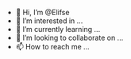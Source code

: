 - 👋 Hi, I’m @Elifse
- 👀 I’m interested in ...
- 🌱 I’m currently learning ...
- 💞️ I’m looking to collaborate on ...
- 📫 How to reach me ...

<!---
Elifse/Elifse is a ✨ special ✨ repository because its `README.md` (this file) appears on your GitHub profile.
You can click the Preview link to take a look at your changes.
--->
